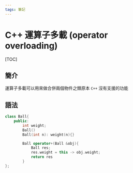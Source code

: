 ```yaml
---
tags: 筆記
---
```


# C++ 運算子多載 (operator overloading)

[TOC]

## 簡介

運算子多載可以用來做合併兩個物件之類原本 `C++` 沒有支援的功能

## 語法

```cpp
class Ball{
    public:
        int weight;
        Ball()
        Ball(int n): weight(n){}

        Ball operator+(Ball &obj){
            Ball res;
            res.weight = this -> obj.weight;
            return res
        }
};
```

<!-- 未完成 -->